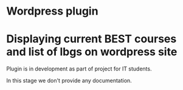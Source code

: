 # Wordpress plugin 
# Displaying current BEST courses and list of lbgs on wordpress site 

Plugin is in development as part of project for IT students.

In this stage we don't provide any documentation. 
